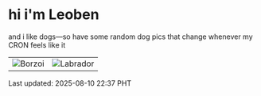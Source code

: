 # hi i'm Leoben

and i like dogs—so have some random dog pics that change whenever my CRON feels like it

|  |  |
|--------|----------|
| ![Borzoi](https://random-dog-vercel.vercel.app/api/random-borzoi?v=1754836636) | ![Labrador](https://random-dog-vercel.vercel.app/api/random-labrador?v=1754836636) |

Last updated: 2025-08-10 22:37 PHT
